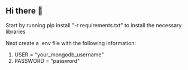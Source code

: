 ## Hi there 👋

Start by running pip install "-r requirements.txt" to install the necessary libraries

Next create a .env file with the following information:
1. USER = "your_mongodb_username"
2. PASSWORD = "password"


